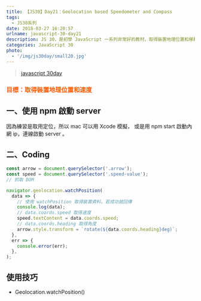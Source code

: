 ```yaml
---
title: 【JS30】Day21：Geolocation based Speedometer and Compass
tags:
  - JS30系列
date: 2018-03-27 16:20:57
urlname: javascript-30-day21
description: JS 30，是初學 JavaScript 一系列非常好的教材，取得裝置地理位置和移動速度。
categories: JavaScript 30
photo:
  - '/img/js30day/small20.jpg'
---
```


> [javascript 30day](https://javascript30.com/)

<!-- more -->

### <span style="color:#ff5900">目標：取得裝置地理位置和速度</span>

## 一、使用 npm 啟動 server

因為練習是取用定位，所以 mac 可以用 Xcode 模擬，
或是用 npm start 啟動內網 ip，連線啟動 server 。

## 二、Coding

```js
const arrow = document.querySelector('.arrow');
const speed = document.querySelector('.speed-value');
// 抓取 DOM

navigator.geolocation.watchPosition(
  data => {
    // 使用 watchPosition 取得裝置資料，若成功就回傳
    console.log(data);
    // data.coords.speed 取得速度
    speed.textContent = data.coords.speed;
    // data.coords.heading 取得角度
    arrow.style.transform = `rotate(${data.coords.heading}deg)`;
  },
  err => {
    console.error(err);
  },
);
```

## 使用技巧

- Geolocation.watchPosition()
